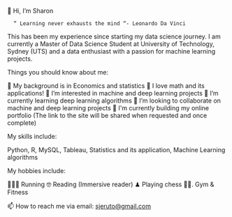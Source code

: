 
👋 Hi, I’m Sharon

      “ Learning never exhausts the mind “- Leonardo Da Vinci
       
 This has been my experience since starting my data science journey. I am currently a Master of Data Science Student at University of Technology, Sydney (UTS) and 
 a data enthusiast with a passion for machine learning projects.
 
 
 
 
 
 Things you should know about me:
 
💞️ My background is in Economics and statistics
💞️ I love math and its applications!
👀 I’m interested in machine and deep learning projects
🌱 I’m currently learning deep learning algorithms
💞️ I’m looking to collaborate on machine and deep learning projects
🌱 I'm currently building my online portfolio (The link to the site will be shared when requested and once complete) 





My skills include:

Python, R, MySQL, Tableau, Statistics and its application, Machine Learning algorithms






My hobbies include:

🏃🏾‍♀ 	Running
🤓	Reading (Immersive reader)
♟	Playing chess
🏋️‍♀️.   Gym & Fitness
  


📫 How to reach me via email: sjeruto@gmail.com








<!---
sjeruto/sjeruto is a ✨ special ✨ repository because its `README.md` (this file) appears on your GitHub profile.
You can click the Preview link to take a look at your changes.
--->
